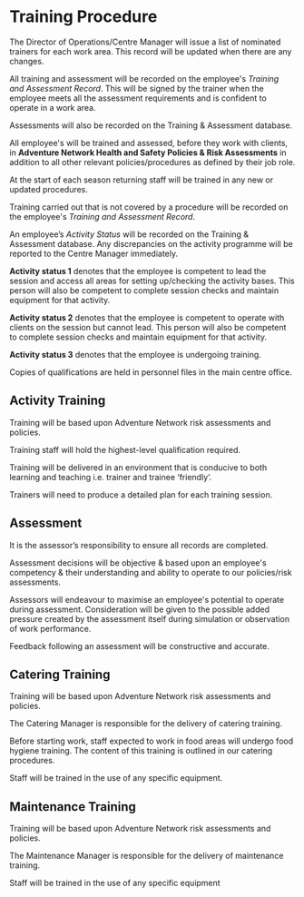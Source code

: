 # Training Procedure
The Director of Operations/Centre Manager will issue a list of nominated trainers for each work area. This record will be updated when there are any changes. 

All training and assessment will be recorded on the employee's *Training and Assessment Record*. This will be signed by the trainer when the employee meets all the assessment requirements and is confident to operate in a work area.

Assessments will also be recorded on the Training & Assessment database. 

All employee's will be trained and assessed, before they work with clients, in **Adventure Network Health and Safety Policies & Risk Assessments** in addition to all other relevant policies/procedures as defined by their job role.

At the start of each season returning staff will be trained in any new or updated procedures.

Training carried out that is not covered by a procedure will be recorded on the employee's *Training and Assessment Record*.

An employee’s *Activity Status* will be recorded on the Training & Assessment database. Any discrepancies on the activity programme will be reported to the Centre Manager immediately.

**Activity status 1** denotes that the employee is competent to lead the session and access all areas for setting up/checking the activity bases.  This person will also be competent to complete session checks and maintain equipment for that activity. 

**Activity status 2** denotes that the employee is competent to operate with clients on the session but cannot lead.  This person will also be competent to complete session checks and maintain equipment for that activity. 

**Activity status 3** denotes that the employee is undergoing training.

Copies of qualifications are held in personnel files in the main centre office.

## Activity Training
Training will be based upon Adventure Network risk assessments and policies.

Training staff will hold the highest-level qualification required.

Training will be delivered in an environment that is conducive to both learning and teaching i.e. trainer and trainee ‘friendly’. 

Trainers will need to produce a detailed plan for each training session.

## Assessment
It is the assessor’s responsibility to ensure all records are completed.

Assessment decisions will be objective & based upon an employee's competency & their understanding and ability to operate to our policies/risk assessments.

Assessors will endeavour to maximise an employee's potential to operate during assessment.  Consideration will be given to the possible added pressure created by the assessment itself during simulation or observation of work performance.

Feedback following an assessment will be constructive and accurate.

## Catering Training
Training will be based upon Adventure Network risk assessments and policies.

The Catering Manager is responsible for the delivery of catering training.

Before starting work, staff expected to work in food areas will undergo food hygiene training.  The content of this training is outlined in our catering procedures.

Staff will be trained in the use of any specific equipment.

## Maintenance Training
Training will be based upon Adventure Network risk assessments and policies.

The Maintenance Manager is responsible for the delivery of maintenance training.

Staff will be trained in the use of any specific equipment
